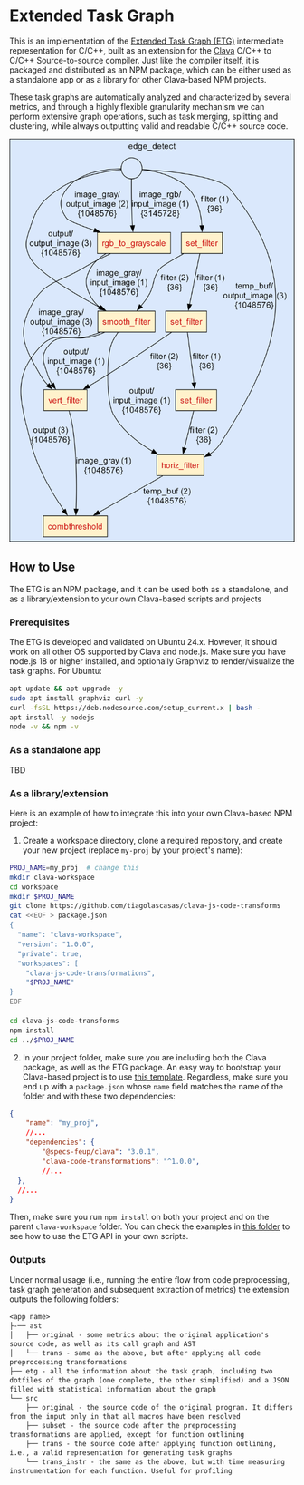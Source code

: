 # Extended Task Graph

This is an implementation of the [Extended Task Graph (ETG)](https://dl.acm.org/doi/abs/10.1145/3652032.3657580) intermediate representation for C/C++, built as an extension for the [Clava](https://github.com/specs-feup/clava) C/C++ to C/C++ Source-to-source compiler. Just like the compiler itself, it is packaged and distributed as an NPM package, which can be either used as a standalone app or as a library for other Clava-based NPM projects.

 These task graphs are automatically analyzed and characterized by several metrics, and through a highly flexible granularity mechanism we can perform extensive graph operations, such as task merging, splitting and clustering, while always outputting valid and readable C/C++ source code.

 ![task graph example using an edge detection application](edgedetect.png "Extended Task Graph example using the _edgedetect_ application in inputs/edgedetect")

## How to Use

The ETG is an NPM package, and it can be used both as a standalone, and as a library/extension to your own Clava-based scripts and projects

### Prerequisites

The ETG is developed and validated on Ubuntu 24.x. However, it should work on all other OS supported by Clava and node.js. Make sure you have node.js 18 or higher installed, and optionally Graphviz to render/visualize the task graphs. For Ubuntu:

```bash
apt update && apt upgrade -y
sudo apt install graphviz curl -y
curl -fsSL https://deb.nodesource.com/setup_current.x | bash -
apt install -y nodejs
node -v && npm -v
```

### As a standalone app

TBD

### As a library/extension

Here is an example of how to integrate this into your own Clava-based NPM project:

1. Create a workspace directory, clone a required repository, and create your new project (replace `my-proj` by your project's name):

```bash
PROJ_NAME=my_proj  # change this
mkdir clava-workspace
cd workspace
mkdir $PROJ_NAME
git clone https://github.com/tiagolascasas/clava-js-code-transforms
cat <<EOF > package.json
{
  "name": "clava-workspace",
  "version": "1.0.0",
  "private": true,
  "workspaces": [
    "clava-js-code-transformations",
    "$PROJ_NAME"
}
EOF

cd clava-js-code-transforms
npm install
cd ../$PROJ_NAME
```

2. In your project folder, make sure you are including both the Clava package, as well as the ETG package. An easy way to bootstrap your Clava-based project is to use [this template](https://github.com/specs-feup/clava-project-template). Regardless, make sure you end up with a `package.json` whose `name` field matches the name of the folder and with these two dependencies:

```json
{
    "name": "my_proj",
    //...
    "dependencies": {
        "@specs-feup/clava": "3.0.1",
        "clava-code-transformations": "^1.0.0",
        //...
  },
  //...
}
```

Then, make sure you run `npm install` on both your project and on the parent `clava-workspace` folder. You can check the examples in [this folder](https://github.com/specs-feup/extended-task-graph/tree/main/test/simple-use-cases) to see how to use the ETG API in your own scripts.

### Outputs

Under normal usage (i.e., running the entire flow from code preprocessing, task graph generation and subsequent extraction of metrics) the extension outputs the following folders:

```
<app name>
├-── ast
│   ├── original - some metrics about the original application's source code, as well as its call graph and AST
│   └── trans - same as the above, but after applying all code preprocessing transformations
├── etg - all the information about the task graph, including two dotfiles of the graph (one complete, the other simplified) and a JSON filled with statistical information about the graph
└── src
    ├── original - the source code of the original program. It differs from the input only in that all macros have been resolved
    ├── subset - the source code after the preprocessing transformations are applied, except for function outlining
    ├── trans - the source code after applying function outlining, i.e., a valid representation for generating task graphs
    └── trans_instr - the same as the above, but with time measuring instrumentation for each function. Useful for profiling
```
